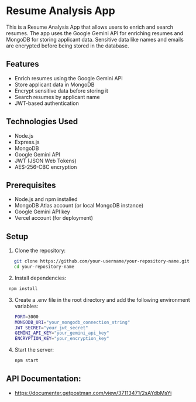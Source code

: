 # Resume Analysis App

This is a Resume Analysis App that allows users to enrich and search resumes. The app uses the Google Gemini API for enriching resumes and MongoDB for storing applicant data. Sensitive data like names and emails are encrypted before being stored in the database.

## Features

- Enrich resumes using the Google Gemini API
- Store applicant data in MongoDB
- Encrypt sensitive data before storing it
- Search resumes by applicant name
- JWT-based authentication

## Technologies Used

- Node.js
- Express.js
- MongoDB
- Google Gemini API
- JWT (JSON Web Tokens)
- AES-256-CBC encryption

## Prerequisites

- Node.js and npm installed
- MongoDB Atlas account (or local MongoDB instance)
- Google Gemini API key
- Vercel account (for deployment)

## Setup

1. Clone the repository:

```sh
   git clone https://github.com/your-username/your-repository-name.git
   cd your-repository-name
```

2. Install dependencies:
 ```sh
  npm install
```

3. Create a .env file in the root directory and add the following environment variables:
   ```sh
   PORT=3000
   MONGODB_URI="your_mongodb_connection_string"
   JWT_SECRET="your_jwt_secret"
   GEMINI_API_KEY="your_gemini_api_key"
   ENCRYPTION_KEY="your_encryption_key"
   ```
4. Start the server:
   ```sh
   npm start
   ```
## API Documentation: 
- https://documenter.getpostman.com/view/37113471/2sAYdbMsYi
